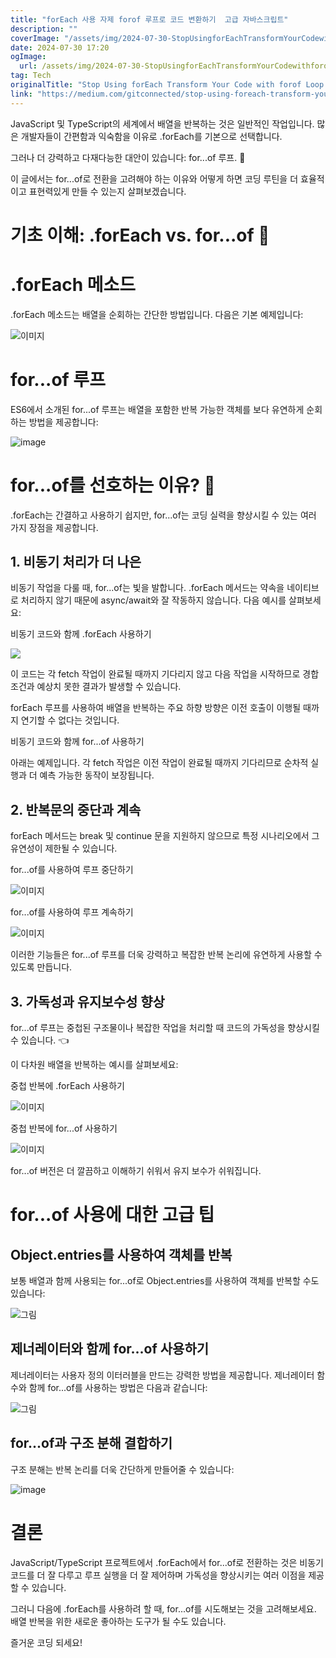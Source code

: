 ```yaml
---
title: "forEach 사용 자제 forof 루프로 코드 변환하기  고급 자바스크립트"
description: ""
coverImage: "/assets/img/2024-07-30-StopUsingforEachTransformYourCodewithforofLoopAdvancedJavaScript_0.png"
date: 2024-07-30 17:20
ogImage: 
  url: /assets/img/2024-07-30-StopUsingforEachTransformYourCodewithforofLoopAdvancedJavaScript_0.png
tag: Tech
originalTitle: "Stop Using forEach Transform Your Code with forof Loop  Advanced JavaScript"
link: "https://medium.com/gitconnected/stop-using-foreach-transform-your-code-with-for-of-loop-advanced-javascript-5d9d61a95740"
---
```



JavaScript 및 TypeScript의 세계에서 배열을 반복하는 것은 일반적인 작업입니다. 많은 개발자들이 간편함과 익숙함을 이유로 .forEach를 기본으로 선택합니다.

그러나 더 강력하고 다재다능한 대안이 있습니다: for...of 루프. 🔮

이 글에서는 for...of로 전환을 고려해야 하는 이유와 어떻게 하면 코딩 루틴을 더 효율적이고 표현력있게 만들 수 있는지 살펴보겠습니다.

<div class="content-ad"></div>

# 기초 이해: .forEach vs. for...of 🔧

# .forEach 메소드

.forEach 메소드는 배열을 순회하는 간단한 방법입니다. 다음은 기본 예제입니다:

![이미지](/assets/img/2024-07-30-StopUsingforEachTransformYourCodewithforofLoopAdvancedJavaScript_1.png)

<div class="content-ad"></div>

# for...of 루프

ES6에서 소개된 for...of 루프는 배열을 포함한 반복 가능한 객체를 보다 유연하게 순회하는 방법을 제공합니다:

![image](/assets/img/2024-07-30-StopUsingforEachTransformYourCodewithforofLoopAdvancedJavaScript_2.png)

# for...of를 선호하는 이유? 🌼

<div class="content-ad"></div>

.forEach는 간결하고 사용하기 쉽지만, for...of는 코딩 실력을 향상시킬 수 있는 여러 가지 장점을 제공합니다.

## 1. 비동기 처리가 더 나은

비동기 작업을 다룰 때, for...of는 빛을 발합니다. .forEach 메서드는 약속을 네이티브로 처리하지 않기 때문에 async/await와 잘 작동하지 않습니다. 다음 예시를 살펴보세요:

비동기 코드와 함께 .forEach 사용하기

<div class="content-ad"></div>

<img src="/assets/img/2024-07-30-StopUsingforEachTransformYourCodewithforofLoopAdvancedJavaScript_3.png" />

이 코드는 각 fetch 작업이 완료될 때까지 기다리지 않고 다음 작업을 시작하므로 경합 조건과 예상치 못한 결과가 발생할 수 있습니다.

forEach 루프를 사용하여 배열을 반복하는 주요 하향 방향은 이전 호출이 이행될 때까지 연기할 수 없다는 것입니다.

비동기 코드와 함께 for...of 사용하기

<div class="content-ad"></div>

아래는 예제입니다. 각 fetch 작업은 이전 작업이 완료될 때까지 기다리므로 순차적 실행과 더 예측 가능한 동작이 보장됩니다.

## 2. 반복문의 중단과 계속

forEach 메서드는 break 및 continue 문을 지원하지 않으므로 특정 시나리오에서 그 유연성이 제한될 수 있습니다.

<div class="content-ad"></div>

for...of를 사용하여 루프 중단하기

![이미지](/assets/img/2024-07-30-StopUsingforEachTransformYourCodewithforofLoopAdvancedJavaScript_5.png)

for...of를 사용하여 루프 계속하기

![이미지](/assets/img/2024-07-30-StopUsingforEachTransformYourCodewithforofLoopAdvancedJavaScript_6.png)

<div class="content-ad"></div>

이러한 기능들은 for...of 루프를 더욱 강력하고 복잡한 반복 논리에 유연하게 사용할 수 있도록 만듭니다.

## 3. 가독성과 유지보수성 향상

for...of 루프는 중첩된 구조물이나 복잡한 작업을 처리할 때 코드의 가독성을 향상시킬 수 있습니다. 👈

이 다차원 배열을 반복하는 예시를 살펴보세요:

<div class="content-ad"></div>

중첩 반복에 .forEach 사용하기

![이미지](/assets/img/2024-07-30-StopUsingforEachTransformYourCodewithforofLoopAdvancedJavaScript_7.png)

중첩 반복에 for...of 사용하기

![이미지](/assets/img/2024-07-30-StopUsingforEachTransformYourCodewithforofLoopAdvancedJavaScript_8.png)

<div class="content-ad"></div>

for...of 버전은 더 깔끔하고 이해하기 쉬워서 유지 보수가 쉬워집니다.

# for...of 사용에 대한 고급 팁

## Object.entries를 사용하여 객체를 반복

보통 배열과 함께 사용되는 for...of로 Object.entries를 사용하여 객체를 반복할 수도 있습니다:

<div class="content-ad"></div>

![그림](/assets/img/2024-07-30-StopUsingforEachTransformYourCodewithforofLoopAdvancedJavaScript_9.png)

## 제너레이터와 함께 for...of 사용하기

제너레이터는 사용자 정의 이터러블을 만드는 강력한 방법을 제공합니다. 제너레이터 함수와 함께 for...of를 사용하는 방법은 다음과 같습니다:

![그림](/assets/img/2024-07-30-StopUsingforEachTransformYourCodewithforofLoopAdvancedJavaScript_10.png)

<div class="content-ad"></div>

## for...of과 구조 분해 결합하기

구조 분해는 반복 논리를 더욱 간단하게 만들어줄 수 있습니다:

![image](/assets/img/2024-07-30-StopUsingforEachTransformYourCodewithforofLoopAdvancedJavaScript_11.png)

# 결론

<div class="content-ad"></div>

JavaScript/TypeScript 프로젝트에서 .forEach에서 for...of로 전환하는 것은 비동기 코드를 더 잘 다루고 루프 실행을 더 잘 제어하며 가독성을 향상시키는 여러 이점을 제공할 수 있습니다.

그러니 다음에 .forEach를 사용하려 할 때, for...of를 시도해보는 것을 고려해보세요. 배열 반복을 위한 새로운 좋아하는 도구가 될 수도 있습니다.

즐거운 코딩 되세요!